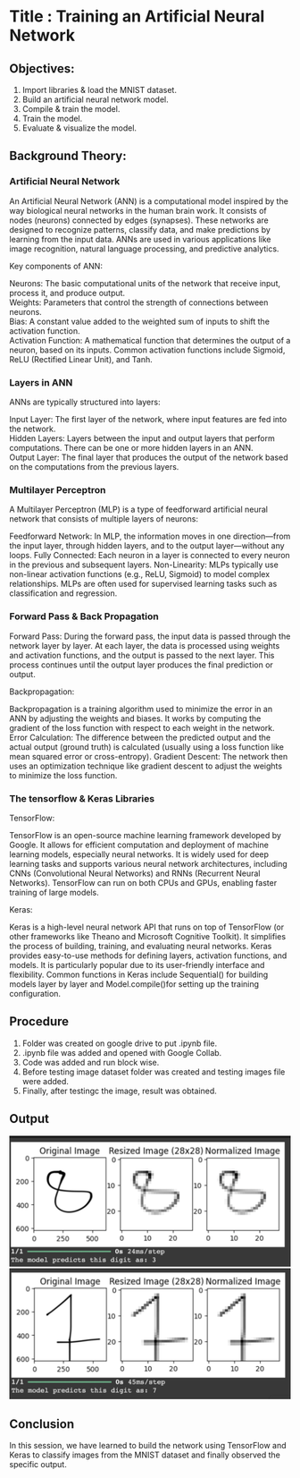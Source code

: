 # Title : Training an Artificial Neural Network
## Objectives:
1. Import libraries & load the MNIST dataset.
2. Build an artificial neural network model.
3. Compile & train the model.
4. Train the model.
5. Evaluate & visualize the model.
   
## Background Theory:
### Artificial Neural Network
An Artificial Neural Network (ANN) is a computational model inspired by the way biological neural networks in the human brain work. It consists of nodes (neurons) connected by edges (synapses). These networks are designed to recognize patterns, classify data, and make predictions by learning from the input data. ANNs are used in various applications like image recognition, natural language processing, and predictive analytics. 

Key components of ANN: 

Neurons: The basic computational units of the network that receive input, process it, and produce output. <br>
Weights: Parameters that control the strength of connections between neurons. <br> 
Bias: A constant value added to the weighted sum of inputs to shift the activation function. <br>
Activation Function: A mathematical function that determines the output of a neuron, based on its inputs. Common activation functions include Sigmoid, ReLU (Rectified Linear Unit), and Tanh. 
 
### Layers in ANN

ANNs are typically structured into layers: 

Input Layer: The first layer of the network, where input features are fed into the network. <br>
Hidden Layers: Layers between the input and output layers that perform computations. There can be one or more hidden layers in an ANN. <br>
Output Layer: The final layer that produces the output of the network based on the computations from the previous layers. 

### Multilayer Perceptron

A Multilayer Perceptron (MLP) is a type of feedforward artificial neural network that consists of multiple layers of neurons: 

Feedforward Network: In MLP, the information moves in one direction—from the input layer, through hidden layers, and to the output layer—without any loops. 
Fully Connected: Each neuron in a layer is connected to every neuron in the previous and subsequent layers. 
Non-Linearity: MLPs typically use non-linear activation functions (e.g., ReLU, Sigmoid) to model complex relationships. 
MLPs are often used for supervised learning tasks such as classification and regression. 

### Forward Pass & Back Propagation
 
Forward Pass: 
During the forward pass, the input data is passed through the network layer by layer. At each layer, the data is processed using weights and activation functions, and the output is passed to the next layer. 
This process continues until the output layer produces the final prediction or output. 

Backpropagation: 

Backpropagation is a training algorithm used to minimize the error in an ANN by adjusting the weights and biases. It works by computing the gradient of the loss function with respect to each weight in the network. 
Error Calculation: The difference between the predicted output and the actual output (ground truth) is calculated (usually using a loss function like mean squared error or cross-entropy). 
Gradient Descent: The network then uses an optimization technique like gradient descent to adjust the weights to minimize the loss function. 

### The tensorflow & Keras Libraries
 
TensorFlow: 

TensorFlow is an open-source machine learning framework developed by Google. It allows for efficient computation and deployment of machine learning models, especially neural networks. 
It is widely used for deep learning tasks and supports various neural network architectures, including CNNs (Convolutional Neural Networks) and RNNs (Recurrent Neural Networks). 
TensorFlow can run on both CPUs and GPUs, enabling faster training of large models.

Keras: 

Keras is a high-level neural network API that runs on top of TensorFlow (or other frameworks like Theano and Microsoft Cognitive Toolkit). It simplifies the process of building, training, and evaluating neural networks. 
Keras provides easy-to-use methods for defining layers, activation functions, and models. It is particularly popular due to its user-friendly interface and flexibility. 
Common functions in Keras include Sequential() for building models layer by layer and Model.compile()for setting up the training configuration. 

## Procedure
1. Folder was created on google drive to put .ipynb file.
2. .ipynb file was added and opened with Google Collab.
3. Code was added and run block wise.
4. Before testing image dataset folder was created and testing images file were added.
5. Finally, after testingc the image, result was obtained.

## Output
![Output1](image/output1.png)
![Output2](image/output2.png)

## Conclusion
In this session, we have learned to build the network using TensorFlow and Keras to classify images from the MNIST dataset and finally observed the specific output.
 
 

